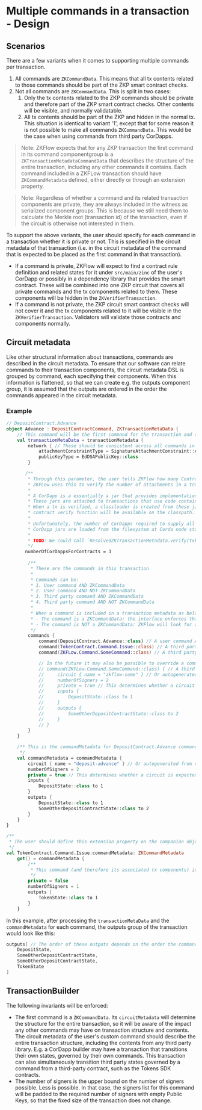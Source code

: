 # Multiple commands in a transaction - Design

## Scenarios

There are a few variants when it comes to supporting multiple commands per transaction.

1. All commands are `ZKCommandData`. This means that all tx contents related to those commands should be part of the ZKP smart contract checks.
2. Not all commands are `ZKCommandData`. This is split in two cases:
    1. Only the tx contents related to the ZKP commands should be private and therefore part of the ZKP smart contract checks. Other contents will be visible, and normally validatable.
    2. All tx contents should be part of the ZKP and hidden in the normal tx. This situation is identical to variant '1', except that for some reason it is not possible to make all commands `ZKCommandData`. This would be the case when using commands from third party CorDapps.

> Note:
> ZKFlow expects that for any ZKP transaction the first command in its command componentgroup is a `ZKTransactionMetadataCommandData` that describes the structure of the entire transaction, including any other commands it contains. Each command included in a ZKFLow transaction should have `ZKCommandMetadata` defined, either directly or through an extension property.

> Note:
> Regardless of whether a command and its related transaction components are private, they are always included in the witness as serialized component groups. This is because we still need them to calculate the Merkle root (transaction id) of the transaction, even if the circuit is otherwise not interested in them.

To support the above variants, the user should specify for each command in a transaction whether it is private or not. This is specified in the circuit metadata of that transaction (i.e. in the circuit metadata of the command that is expected to be placed as the first command in that transaction).

* If a command is private, ZKFlow will expect to find a contract rule definition and related states for it under `src/main/zinc` of the user's CorDapp or possibly in a dependency library that provides the smart contract. These will be combined into one ZKP circuit that covers all private commands and the tx components related to them. These components will be hidden in the `ZKVerifierTransaction`.
* If a command is not private, the ZKP circuit smart contract checks will not cover it and the tx components related to it will be visible in the `ZKVerifierTransaction`. Validators will validate those contracts and components normally.

## Circuit metadata

Like other structural information about transactions, commands are described in the circuit metadata. To ensure that our software can relate commands to their transaction components, the circuit metadata DSL is grouped by command, each specifying their components. When this information is flattened, so that we can create e.g. the outputs component group, it is assumed that the outputs are ordered in the order the commands appeared in the circuit metadata.

### Example

```kotlin
// DepositContract.Advance
object Advance : DepositContractCommand, ZKTransactionMetaData {
    // This command will be the first command for the transaction and therefore will be a `ZKTransactionMetaData` which defines this property:
    val transactionMetaData = transactionMetadata {
        network { // These should be consistent across all commands in a transaction. Therefore they are applied at transaction level here.
            attachmentConstraintType = SignatureAttachmentConstraint::class
            publicKeyType = EdDSAPublicKey::class
        }

       /**
        * Through this parameter, the user tells ZKFlow how many ContractAttachments are expected to be attached to this transaction.
        * ZKFLow uses this to verify the number of attachments in a transaction, but most importantly to generate Zinc code.
        * 
        * A CorDapp is a essentially a jar that provides implementations for contract/command code
        * These jars are attached to transactions that use code contained in them.
        * When a tx is verified, a classloader is created from these jars. This way, the types (commands, states, etc.) mentioned in the 
        * contract verify function will be available on the classpath. 
        * 
        * Unfortunately, the number of CorDapps required to supply all contract/command code can not be determined at compile time:
        * CorDapp jars are loaded from the filesystem at Corda node startup. Information about them (like which contract classes they support), is stored in the ServiceHub of the node. This is only available at runtime.
        * 
        * TODO: We could call `ResolvedZKTransactionMetadata.verify(txb: ZKTransactionBuilder)` with a second `ServiceHub` parameter from `ZKTransactionBuilder.toWireTransaction()`, but we can't do this from the verify function which is called from the smart contract. For now, we use this hardcoded parameter. If it is not provided, it will default to the number of unique package names for the different ContractClasses found in the transaction (which is naive).
        */
       numberOfCorDappsForContracts = 3
       
        /**
         * These are the commands in this transaction.
         *
         * Commands can be:
         * 1. User command AND ZKCommandData
         * 2. User command AND NOT ZKCommandData
         * 3. Third party command AND ZKCommandData
         * 4. Third party command AND NOT ZKCommandData
         *
         * When a command is included in a transaction metadata as below, they are expected to have `commandMetadata` property defined that specifies the transaction structure for that command. ZKFLow will look for the metadata in the following locations:
         * - The command is a ZKCommandData: the interface enforces that it will have a `commandMetadata` property.
         * - The command is NOT a ZKCommandData: ZKFlow will look for a `commandMetadata property defined as an extension property on that command. It will look for it the companion objects of all ZKCommands that are also part of this transaction. Most likely place to put this would be the companion object of the command that has the ZKTransactionMetaData
         */
        commands {
            command(DepositContract.Advance::class) // A user command AND a ZKCommand, it should have `commandMetadata` defined.
            command(TokenContract.Command.Issue::class) // A third party command AND NOT a ZKCommand. User will have to define `commandMetadata` extension property
            command(ZKFLow.Command.SomeCommand::class) // A third party command AND a ZKCommand. The third party will have defined the commandMetadata on it, including where the circuit files can be found if it is private.

            // In the future it may also be possible to override a command's `commandMetadata` here, like this:
            // command(ZKFLow.Command.SomeCommand::class) { // A third party command AND a ZKCommand. The third party will have defined the commandMetadata on it, including where the circuit files can be found if it is private.
            //     circuit { name = "zkflow-some" } // Or autogenerated from command class name
            //     numberOfSigners = 2
            //     private = true // This determines whether a circuit is expected to exist for this command. If false, ZKFLow will ignore this command for the ZKP circuit in all ways, except for Merkle tree calculation.
            //     inputs {
            //         DepositState::class to 1
            //     }
            //     outputs {
            //         SomeOtherDepositContractState::class to 2
            //     }
            // }
        }
    }

    /** This is the commandMetadata for DepositContract.Advance command. The commandMetadata for the other commands in `transactionMetaData` above will define their own commandMetadata property
     */
    val commandMetadata = commandMetadata {
        circuit { name = "deposit-advance" } // Or autogenerated from command class name
        numberOfSigners = 2
        private = true // This determines whether a circuit is expected to exist for this command. If false, ZKFLow will ignore this command for the ZKP circuit in all ways, except for Merkle tree calculation.
        inputs {
            DepositState::class to 1
        }
        outputs {
            DepositState::class to 1
            SomeOtherDepositContractState::class to 2
        }
    }
}

/**
 * The user should define this extension property on the companion object of one of the ZKCommands that are in the same transaction. Most likely place is the the command that has the ZKTransactionMetaData
 */
val TokenContract.Command.Issue.commandMetadata: ZKCommandMetadata
    get() = commandMetadata {
        /**
         * This command (and therefore its associated tx components) is not private. This means no Zinc contract rules need exist for it: it will be ignore by the Zinc circuit for everything, except Merkle tree calculation. For the Merkle tree calculation and fixed witness size it is still necessary to define the size of all components for this command, same as for private commands.
         */
        private = false
        numberOfSigners = 1
        outputs {
            TokenState::class to 1
        }
    }
```

In this example, after processing the `transactionMetaData` and the `commandMetadata` for each command, the outputs group of the transaction would look like this:

```kotlin
outputs[ // The order of these outputs depends on the order the commands are defined on the `transactionMetaData`.
    DepositState,
    SomeOtherDepositContractState,
    SomeOtherDepositContractState,
    TokenState
]
```

## TransactionBuilder

The following invariants will be enforced:

* The first command is a `ZKCommandData`. Its `circuitMetadata` will determine the structure for the entire transaction, so it will be aware of the impact any other commands may have on transaction structure and contents. The circuit metadata of the user's custom command should describe the entire transaction structure, including the contents from any third party library. E.g. a CorDapp builder may have a transaction that transitions their own states, governed by their own commands. This transaction can also simultaneously transition third party states governed by a command from a third-party contract, such as the Tokens SDK contracts.
* The number of signers is the upper bound on the number of signers possible. Less is possible. In that case, the signers list for this command will be padded to the required number of signers with empty Public Keys, so that the fixed size of the transaction does not change.